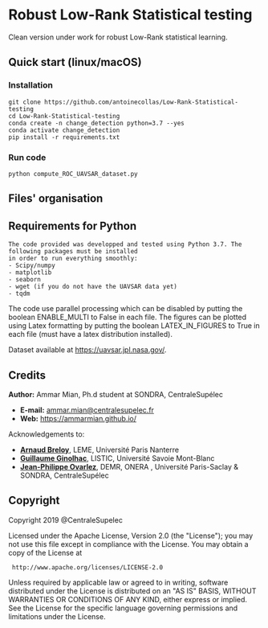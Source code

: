 # Robust Low-Rank Statistical testing

Clean version under work for robust Low-Rank statistical learning.

## Quick start (linux/macOS)

### Installation

```
git clone https://github.com/antoinecollas/Low-Rank-Statistical-testing
cd Low-Rank-Statistical-testing
conda create -n change_detection python=3.7 --yes
conda activate change_detection
pip install -r requirements.txt
```

### Run code

```
python compute_ROC_UAVSAR_dataset.py
```

## Files' organisation



## Requirements for Python
	The code provided was developped and tested using Python 3.7. The following packages must be installed 
	in order to run everything smoothly:
	- Scipy/numpy
	- matplotlib
	- seaborn
	- wget (if you do not have the UAVSAR data yet)
	- tqdm

The code use parallel processing which can be disabled by putting the boolean ENABLE_MULTI to False in each file.
The figures can be plotted using Latex formatting by putting the boolean LATEX_IN_FIGURES to True in each file (must have a latex distribution installed).

Dataset available at https://uavsar.jpl.nasa.gov/.

## Credits
**Author:** Ammar Mian, Ph.d student at SONDRA, CentraleSupélec
 - **E-mail:** ammar.mian@centralesupelec.fr
 - **Web:** https://ammarmian.github.io/
 
 Acknowledgements to:
 - [**Arnaud Breloy**](https://www.researchgate.net/profile/Arnaud_Breloy), LEME, Université Paris Nanterre
 - [**Guillaume Ginolhac**](https://www.listic.univ-smb.fr/presentation/membres/enseignants-chercheurs/guillaume-ginolhac/), LISTIC, Université Savoie Mont-Blanc
 - [**Jean-Philippe Ovarlez**](http://www.jeanphilippeovarlez.com/), DEMR, ONERA , Université Paris-Saclay  & SONDRA, CentraleSupélec

 
## Copyright
 
 Copyright 2019 @CentraleSupelec

 Licensed under the Apache License, Version 2.0 (the "License");
 you may not use this file except in compliance with the License.
 You may obtain a copy of the License at

     http://www.apache.org/licenses/LICENSE-2.0

 Unless required by applicable law or agreed to in writing, software
 distributed under the License is distributed on an "AS IS" BASIS,
 WITHOUT WARRANTIES OR CONDITIONS OF ANY KIND, either express or implied.
 See the License for the specific language governing permissions and
 limitations under the License.